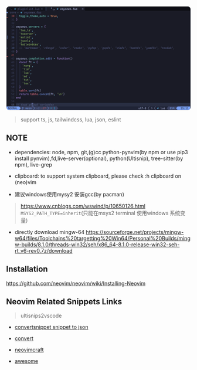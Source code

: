 ![neovim](./snapshot.png)

> support ts, js, tailwindcss, lua, json, eslint

## NOTE

* dependencies: node, npm, git,(g)cc python-pynvim(by npm or use pip3 install pynvim),fd,live-server(optional), python(Ultisnip), tree-sitter(by npm), live-grep
* clipboard: to support system clipboard, please check :h clipboard on (neo)vim

* 建议windows使用mysy2 安装gcc(by pacman)

> https://www.cnblogs.com/wswind/p/10650126.html  `MSYS2_PATH_TYPE=inherit`(只能在msys2 terminal 使用windows 系统变量)

* directly download mingw-64 https://sourceforge.net/projects/mingw-w64/files/Toolchains%20targetting%20Win64/Personal%20Builds/mingw-builds/8.1.0/threads-win32/seh/x86_64-8.1.0-release-win32-seh-rt_v6-rev0.7z/download


## Installation

https://github.com/neovim/neovim/wiki/Installing-Neovim

## Neovim Related Snippets Links

> ultisnips2vscode
- [convertsnippet snippet to json](https://pypi.org/project/ultisnips-vscode/)

- [convert](https://github.com/VincentCordobes/convert-snippets/)
- [neovimcraft](https://neovimcraft.com/)
- [awesome](https://github.com/rockerBOO/awesome-neovim)
